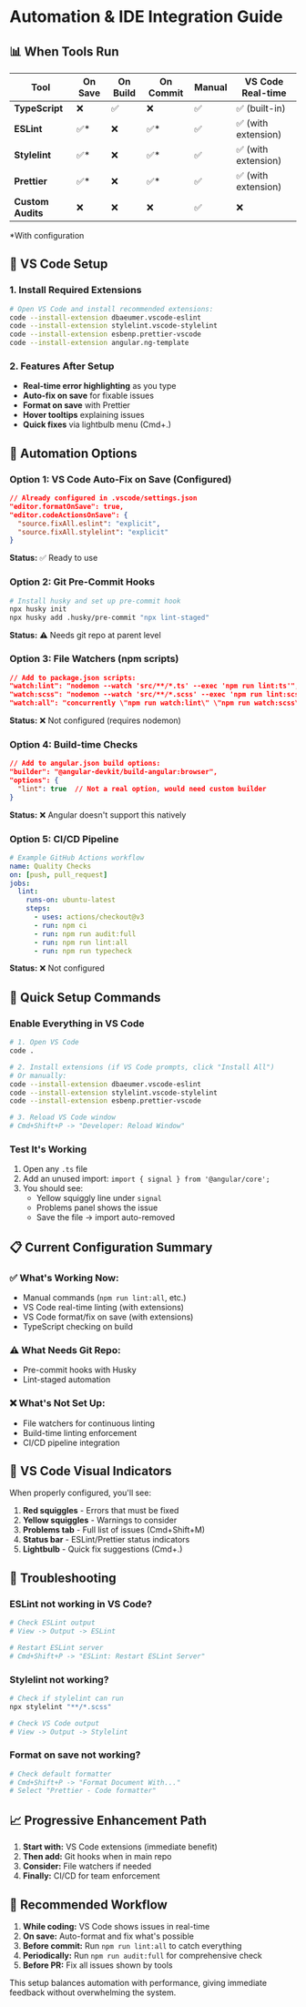 # Automation & IDE Integration Guide

## 📊 When Tools Run

| Tool | On Save | On Build | On Commit | Manual | VS Code Real-time |
|------|---------|----------|-----------|---------|-------------------|
| **TypeScript** | ❌ | ✅ | ❌ | ✅ | ✅ (built-in) |
| **ESLint** | ✅* | ❌ | ✅* | ✅ | ✅ (with extension) |
| **Stylelint** | ✅* | ❌ | ✅* | ✅ | ✅ (with extension) |
| **Prettier** | ✅* | ❌ | ✅* | ✅ | ✅ (with extension) |
| **Custom Audits** | ❌ | ❌ | ❌ | ✅ | ❌ |

*With configuration

## 🎯 VS Code Setup

### 1. Install Required Extensions
```bash
# Open VS Code and install recommended extensions:
code --install-extension dbaeumer.vscode-eslint
code --install-extension stylelint.vscode-stylelint
code --install-extension esbenp.prettier-vscode
code --install-extension angular.ng-template
```

### 2. Features After Setup
- **Real-time error highlighting** as you type
- **Auto-fix on save** for fixable issues
- **Format on save** with Prettier
- **Hover tooltips** explaining issues
- **Quick fixes** via lightbulb menu (Cmd+.)

## 🔄 Automation Options

### Option 1: VS Code Auto-Fix on Save (Configured)
```json
// Already configured in .vscode/settings.json
"editor.formatOnSave": true,
"editor.codeActionsOnSave": {
  "source.fixAll.eslint": "explicit",
  "source.fixAll.stylelint": "explicit"
}
```
**Status:** ✅ Ready to use

### Option 2: Git Pre-Commit Hooks
```bash
# Install husky and set up pre-commit hook
npx husky init
npx husky add .husky/pre-commit "npx lint-staged"
```
**Status:** ⚠️ Needs git repo at parent level

### Option 3: File Watchers (npm scripts)
```json
// Add to package.json scripts:
"watch:lint": "nodemon --watch 'src/**/*.ts' --exec 'npm run lint:ts'",
"watch:scss": "nodemon --watch 'src/**/*.scss' --exec 'npm run lint:scss'",
"watch:all": "concurrently \"npm run watch:lint\" \"npm run watch:scss\""
```
**Status:** ❌ Not configured (requires nodemon)

### Option 4: Build-time Checks
```json
// Add to angular.json build options:
"builder": "@angular-devkit/build-angular:browser",
"options": {
  "lint": true  // Not a real option, would need custom builder
}
```
**Status:** ❌ Angular doesn't support this natively

### Option 5: CI/CD Pipeline
```yaml
# Example GitHub Actions workflow
name: Quality Checks
on: [push, pull_request]
jobs:
  lint:
    runs-on: ubuntu-latest
    steps:
      - uses: actions/checkout@v3
      - run: npm ci
      - run: npm run audit:full
      - run: npm run lint:all
      - run: npm run typecheck
```
**Status:** ❌ Not configured

## 🚀 Quick Setup Commands

### Enable Everything in VS Code
```bash
# 1. Open VS Code
code .

# 2. Install extensions (if VS Code prompts, click "Install All")
# Or manually:
code --install-extension dbaeumer.vscode-eslint
code --install-extension stylelint.vscode-stylelint
code --install-extension esbenp.prettier-vscode

# 3. Reload VS Code window
# Cmd+Shift+P -> "Developer: Reload Window"
```

### Test It's Working
1. Open any `.ts` file
2. Add an unused import: `import { signal } from '@angular/core';`
3. You should see:
   - Yellow squiggly line under `signal`
   - Problems panel shows the issue
   - Save the file → import auto-removed

## 📋 Current Configuration Summary

### ✅ **What's Working Now:**
- Manual commands (`npm run lint:all`, etc.)
- VS Code real-time linting (with extensions)
- VS Code format/fix on save (with extensions)
- TypeScript checking on build

### ⚠️ **What Needs Git Repo:**
- Pre-commit hooks with Husky
- Lint-staged automation

### ❌ **What's Not Set Up:**
- File watchers for continuous linting
- Build-time linting enforcement
- CI/CD pipeline integration

## 🎨 VS Code Visual Indicators

When properly configured, you'll see:

1. **Red squiggles** - Errors that must be fixed
2. **Yellow squiggles** - Warnings to consider
3. **Problems tab** - Full list of issues (Cmd+Shift+M)
4. **Status bar** - ESLint/Prettier status indicators
5. **Lightbulb** - Quick fix suggestions (Cmd+.)

## 🔧 Troubleshooting

### ESLint not working in VS Code?
```bash
# Check ESLint output
# View -> Output -> ESLint

# Restart ESLint server
# Cmd+Shift+P -> "ESLint: Restart ESLint Server"
```

### Stylelint not working?
```bash
# Check if stylelint can run
npx stylelint "**/*.scss"

# Check VS Code output
# View -> Output -> Stylelint
```

### Format on save not working?
```bash
# Check default formatter
# Cmd+Shift+P -> "Format Document With..."
# Select "Prettier - Code formatter"
```

## 📈 Progressive Enhancement Path

1. **Start with:** VS Code extensions (immediate benefit)
2. **Then add:** Git hooks when in main repo
3. **Consider:** File watchers if needed
4. **Finally:** CI/CD for team enforcement

## 🎯 Recommended Workflow

1. **While coding:** VS Code shows issues in real-time
2. **On save:** Auto-format and fix what's possible
3. **Before commit:** Run `npm run lint:all` to catch everything
4. **Periodically:** Run `npm run audit:full` for comprehensive check
5. **Before PR:** Fix all issues shown by tools

This setup balances automation with performance, giving immediate feedback without overwhelming the system.